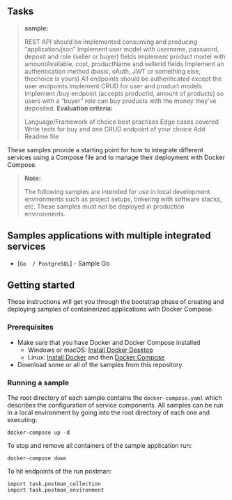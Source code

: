 ## Tasks
> **sample:**
>
> REST API should be implemented consuming and producing “application/json”
> Implement user model with username, password, deposit and role (seller or buyer) fields
> Implement product model with amountAvailable, cost, productName and sellerId
fields
> Implement an authentication method (basic, oAuth, JWT or something else, thechoice is yours)
> All endpoints should be authenticated except the user endpoints
> Implement CRUD for user and product models
> Implement /buy endpoint (accepts productId, amount of products) so users with a “buyer” role can buy products with the money they’ve deposited.
> **Evaluation criteria:**
>
> Language/Framework of choice best practises
> Edge cases covered
> Write tests for buy and one CRUD endpoint of your choice
> Add Readme file

These samples provide a starting point for how to integrate different services using a Compose file and to manage their deployment with Docker Compose.

> **Note:**
>
> The following samples are intended for use in local development environments such as project setups, tinkering with software stacks, etc. These samples must not be deployed in production environments.

<!--lint disable awesome-toc-->
## Samples applications with multiple integrated services
- [`Go  / PostgreSQL`] - Sample Go

<!--lint disable awesome-toc-->
## Getting started

These instructions will get you through the bootstrap phase of creating and
deploying samples of containerized applications with Docker Compose.

### Prerequisites

- Make sure that you have Docker and Docker Compose installed
  - Windows or macOS:
    [Install Docker Desktop](https://www.docker.com/get-started)
  - Linux: [Install Docker](https://www.docker.com/get-started) and then
    [Docker Compose](https://github.com/docker/compose)
- Download some or all of the samples from this repository.

### Running a sample

The root directory of each sample contains the `docker-compose.yaml` which
describes the configuration of service components. All samples can be run in
a local environment by going into the root directory of each one and executing:

```console
docker-compose up -d
```
To stop and remove all containers of the sample application run:

```console
docker-compose down
```
To hit endpoints of the run postman:

```console
import task.postman_collection
import task.postman_environment
```
